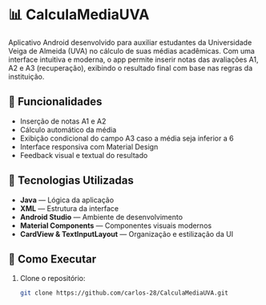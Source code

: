 # 📊 CalculaMediaUVA

Aplicativo Android desenvolvido para auxiliar estudantes da Universidade Veiga de Almeida (UVA) no cálculo de suas médias acadêmicas. Com uma interface intuitiva e moderna, o app permite inserir notas das avaliações A1, A2 e A3 (recuperação), exibindo o resultado final com base nas regras da instituição.

## 🧠 Funcionalidades

- Inserção de notas A1 e A2
- Cálculo automático da média
- Exibição condicional do campo A3 caso a média seja inferior a 6
- Interface responsiva com Material Design
- Feedback visual e textual do resultado

## 📱 Tecnologias Utilizadas

- **Java** — Lógica da aplicação
- **XML** — Estrutura da interface
- **Android Studio** — Ambiente de desenvolvimento
- **Material Components** — Componentes visuais modernos
- **CardView & TextInputLayout** — Organização e estilização da UI

## 🚀 Como Executar

1. Clone o repositório:
   ```bash
   git clone https://github.com/carlos-28/CalculaMediaUVA.git
